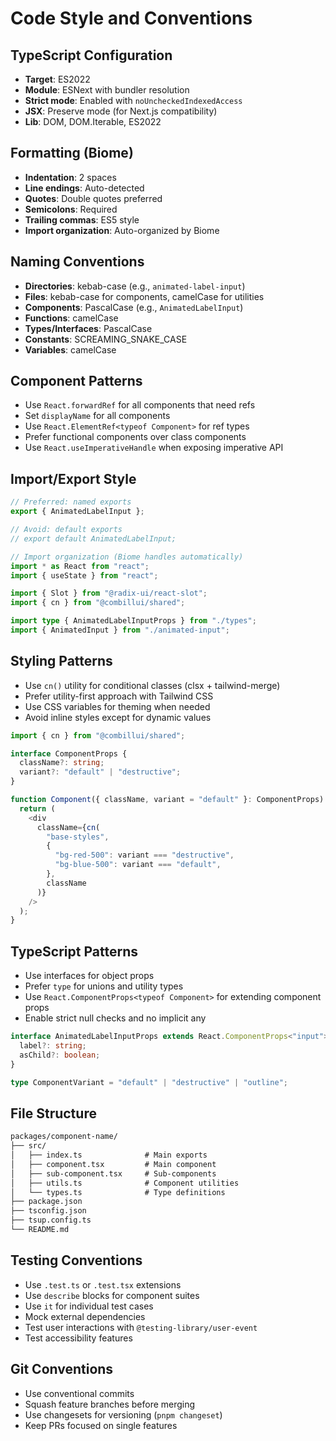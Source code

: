 # Code Style and Conventions

## TypeScript Configuration

- **Target**: ES2022
- **Module**: ESNext with bundler resolution
- **Strict mode**: Enabled with `noUncheckedIndexedAccess`
- **JSX**: Preserve mode (for Next.js compatibility)
- **Lib**: DOM, DOM.Iterable, ES2022

## Formatting (Biome)

- **Indentation**: 2 spaces
- **Line endings**: Auto-detected
- **Quotes**: Double quotes preferred
- **Semicolons**: Required
- **Trailing commas**: ES5 style
- **Import organization**: Auto-organized by Biome

## Naming Conventions

- **Directories**: kebab-case (e.g., `animated-label-input`)
- **Files**: kebab-case for components, camelCase for utilities
- **Components**: PascalCase (e.g., `AnimatedLabelInput`)
- **Functions**: camelCase
- **Types/Interfaces**: PascalCase
- **Constants**: SCREAMING_SNAKE_CASE
- **Variables**: camelCase

## Component Patterns

- Use `React.forwardRef` for all components that need refs
- Set `displayName` for all components
- Use `React.ElementRef<typeof Component>` for ref types
- Prefer functional components over class components
- Use `React.useImperativeHandle` when exposing imperative API

## Import/Export Style

```typescript
// Preferred: named exports
export { AnimatedLabelInput };

// Avoid: default exports
// export default AnimatedLabelInput;

// Import organization (Biome handles automatically)
import * as React from "react";
import { useState } from "react";

import { Slot } from "@radix-ui/react-slot";
import { cn } from "@combillui/shared";

import type { AnimatedLabelInputProps } from "./types";
import { AnimatedInput } from "./animated-input";
```

## Styling Patterns

- Use `cn()` utility for conditional classes (clsx + tailwind-merge)
- Prefer utility-first approach with Tailwind CSS
- Use CSS variables for theming when needed
- Avoid inline styles except for dynamic values

```typescript
import { cn } from "@combillui/shared";

interface ComponentProps {
  className?: string;
  variant?: "default" | "destructive";
}

function Component({ className, variant = "default" }: ComponentProps) {
  return (
    <div
      className={cn(
        "base-styles",
        {
          "bg-red-500": variant === "destructive",
          "bg-blue-500": variant === "default",
        },
        className
      )}
    />
  );
}
```

## TypeScript Patterns

- Use interfaces for object props
- Prefer `type` for unions and utility types
- Use `React.ComponentProps<typeof Component>` for extending component props
- Enable strict null checks and no implicit any

```typescript
interface AnimatedLabelInputProps extends React.ComponentProps<"input"> {
  label?: string;
  asChild?: boolean;
}

type ComponentVariant = "default" | "destructive" | "outline";
```

## File Structure

```txt
packages/component-name/
├── src/
│   ├── index.ts              # Main exports
│   ├── component.tsx         # Main component
│   ├── sub-component.tsx     # Sub-components
│   ├── utils.ts              # Component utilities
│   └── types.ts              # Type definitions
├── package.json
├── tsconfig.json
├── tsup.config.ts
└── README.md
```

## Testing Conventions

- Use `.test.ts` or `.test.tsx` extensions
- Use `describe` blocks for component suites
- Use `it` for individual test cases
- Mock external dependencies
- Test user interactions with `@testing-library/user-event`
- Test accessibility features

## Git Conventions

- Use conventional commits
- Squash feature branches before merging
- Use changesets for versioning (`pnpm changeset`)
- Keep PRs focused on single features
